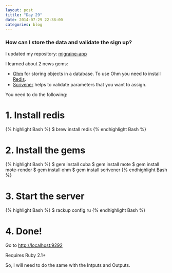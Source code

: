 ```yaml
---
layout: post
tittle: "Day 29"
date: 2014-07-29 22:38:00
categories: blog
---
```


### How can I store the data and validate the sign up?

I updated my repository: <a href="https://github.com/migraine-io/migraine-app">migraine-app</a>

I learned about 2 news gems:

* <a href="https://github.com/soveran/ohm">Ohm</a> for storing objects in a database. To use Ohm you need to install <a href="http://redis.io">Redis</a>.
* <a href="https://github.com/soveran/scrivener">Scrivener</a> helps to validate parameters that you want to assign.

You need to do the following:

# 1. Install redis
{% highlight Bash %}
$ brew install redis
{% endhighlight Bash %}

# 2. Install the gems
{% highlight Bash %}
$ gem install cuba
$ gem install mote
$ gem install mote-render
$ gem install ohm
$ gem install scrivener
{% endhighlight Bash %}

# 3. Start the server
{% highlight Bash %}
$ rackup config.ru
{% endhighlight Bash %}

# 4. Done!

Go to [http://localhost:9292](http://localhost:9292)

Requires Ruby 2.1+

So, I will need to do the same with the Intputs and Outputs.
